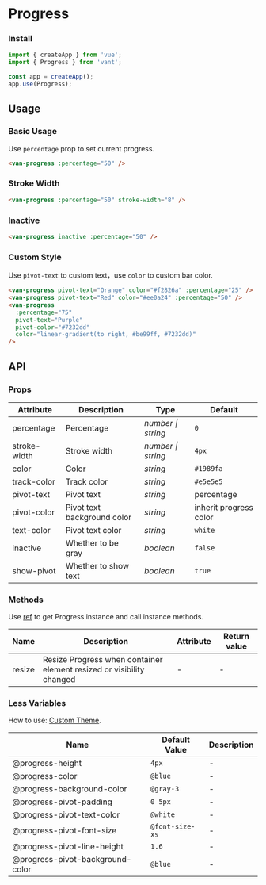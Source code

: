# Progress

### Install

```js
import { createApp } from 'vue';
import { Progress } from 'vant';

const app = createApp();
app.use(Progress);
```

## Usage

### Basic Usage

Use `percentage` prop to set current progress.

```html
<van-progress :percentage="50" />
```

### Stroke Width

```html
<van-progress :percentage="50" stroke-width="8" />
```

### Inactive

```html
<van-progress inactive :percentage="50" />
```

### Custom Style

Use `pivot-text` to custom text，use `color` to custom bar color.

```html
<van-progress pivot-text="Orange" color="#f2826a" :percentage="25" />
<van-progress pivot-text="Red" color="#ee0a24" :percentage="50" />
<van-progress
  :percentage="75"
  pivot-text="Purple"
  pivot-color="#7232dd"
  color="linear-gradient(to right, #be99ff, #7232dd)"
/>
```

## API

### Props

| Attribute    | Description                 | Type               | Default                |
|--------------|-----------------------------|--------------------|------------------------|
| percentage   | Percentage                  | _number \| string_ | `0`                    |
| stroke-width | Stroke width                | _number \| string_ | `4px`                  |
| color        | Color                       | _string_           | `#1989fa`              |
| track-color  | Track color                 | _string_           | `#e5e5e5`              |
| pivot-text   | Pivot text                  | _string_           | percentage             |
| pivot-color  | Pivot text background color | _string_           | inherit progress color |
| text-color   | Pivot text color            | _string_           | `white`                |
| inactive     | Whether to be gray          | _boolean_          | `false`                |
| show-pivot   | Whether to show text        | _boolean_          | `true`                 |

### Methods

Use [ref](https://vuejs.org/v2/api/#ref) to get Progress instance and call instance methods.

| Name   | Description                                                          | Attribute | Return value |
|--------|----------------------------------------------------------------------|-----------|--------------|
| resize | Resize Progress when container element resized or visibility changed | -         | -            |

### Less Variables

How to use: [Custom Theme](#/en-US/theme).

| Name                             | Default Value   | Description |
|----------------------------------|-----------------|-------------|
| @progress-height                 | `4px`           | -           |
| @progress-color                  | `@blue`         | -           |
| @progress-background-color       | `@gray-3`       | -           |
| @progress-pivot-padding          | `0 5px`         | -           |
| @progress-pivot-text-color       | `@white`        | -           |
| @progress-pivot-font-size        | `@font-size-xs` | -           |
| @progress-pivot-line-height      | `1.6`           | -           |
| @progress-pivot-background-color | `@blue`         | -           |
